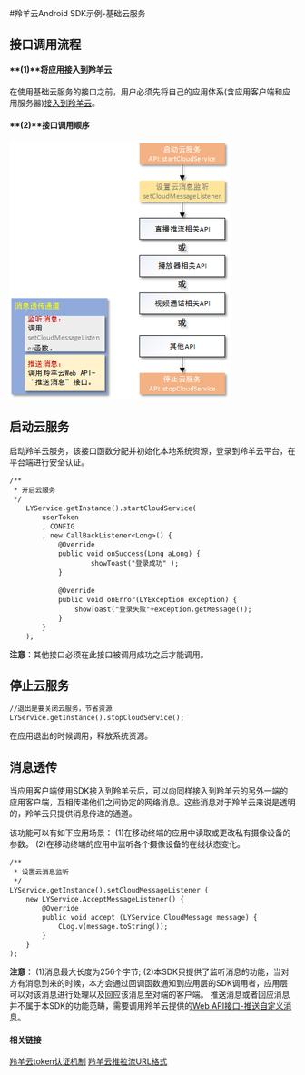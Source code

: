 #羚羊云Android SDK示例-基础云服务

## 接口调用流程

#### **(1)**将应用接入到羚羊云
在使用基础云服务的接口之前，用户必须先将自己的应用体系(含应用客户端和应用服务器)[接入到羚羊云](http://doc.topvdn.com/api/index.html#!public-doc/start_joinup.md)。

#### **(2)**接口调用顺序
![Alt text](./../images/callflow_android.png)

## 启动云服务
启动羚羊云服务，该接口函数分配并初始化本地系统资源，登录到羚羊云平台，在平台端进行安全认证。

    /**
     * 开启云服务
     */
        LYService.getInstance().startCloudService(
        	userToken
            , CONFIG
            , new CallBackListener<Long>() {
                @Override
                public void onSuccess(Long aLong) {
                        showToast("登录成功" );
                }
                
                @Override
                public void onError(LYException exception) {
                    showToast("登录失败"+exception.getMessage());
                }
            }
        );

**注意**：其他接口必须在此接口被调用成功之后才能调用。

## 停止云服务
    //退出是要关闭云服务，节省资源
    LYService.getInstance().stopCloudService();
    
在应用退出的时候调用，释放系统资源。

## 消息透传
当应用客户端使用SDK接入到羚羊云后，可以向同样接入到羚羊云的另外一端的应用客户端，互相传递他们之间协定的网络消息。这些消息对于羚羊云来说是透明的，羚羊云只提供消息传递的通道。

该功能可以有如下应用场景：
(1)在移动终端的应用中读取或更改私有摄像设备的参数。
(2)在移动终端的应用中监听各个摄像设备的在线状态变化。

    /**
     * 设置云消息监听
     */
    LYService.getInstance().setCloudMessageListener (
        new LYService.AcceptMessageListener() {
            @Override
            public void accept (LYService.CloudMessage message) {
                CLog.v(message.toString());
            }
        }
    );
**注意**：
(1)消息最大长度为256个字节;
(2)本SDK只提供了监听消息的功能，当对方有消息到来的时候，本方会通过回调函数通知到应用层的SDK调用者，应用层可以对该消息进行处理以及回应该消息至对端的客户端。
推送消息或者回应消息并不属于本SDK的功能范畴，需要调用羚羊云提供的[Web API接口-推送自定义消息](http://doc.topvdn.com/api/index.html#!public-doc/Web-API/web_api_v2_pushmsg.md)。

#### 相关链接
[羚羊云token认证机制](http://doc.topvdn.com/api/index.html#!public-doc/token_format.md)
[羚羊云推拉流URL格式](http://doc.topvdn.com/api/index.html#!public-doc/url_format.md)

